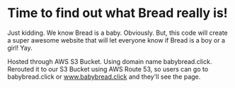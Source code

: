 # Time to find out what Bread really is!

Just kidding. We know Bread is a baby. Obviously. But, this code will create a super awesome website that will let everyone know if Bread is a boy or a girl! Yay.

Hosted through AWS S3 Bucket. Using domain name babybread.click. Rerouted it to our S3 Bucket using AWS Route 53, so users can go to babybread.click or www.babybread.click and they'll see the page.
